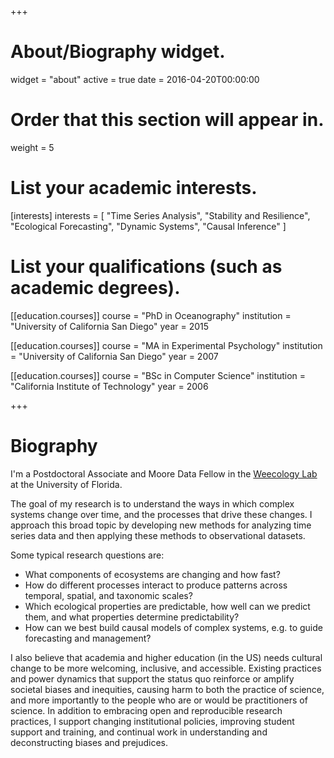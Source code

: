 +++
# About/Biography widget.
widget = "about"
active = true
date = 2016-04-20T00:00:00

# Order that this section will appear in.
weight = 5

# List your academic interests.
[interests]
  interests = [
    "Time Series Analysis",
    "Stability and Resilience", 
    "Ecological Forecasting",
    "Dynamic Systems", 
    "Causal Inference"
  ]

# List your qualifications (such as academic degrees).
[[education.courses]]
  course = "PhD in Oceanography"
  institution = "University of California San Diego"
  year = 2015

[[education.courses]]
  course = "MA in Experimental Psychology"
  institution = "University of California San Diego"
  year = 2007

[[education.courses]]
  course = "BSc in Computer Science"
  institution = "California Institute of Technology"
  year = 2006
 
+++

# Biography

I'm a Postdoctoral Associate and Moore Data Fellow in the [Weecology Lab](https://www.weecology.org) at the University of Florida.

The goal of my research is to understand the ways in which complex systems change over time, and the processes that drive these changes. I approach this broad topic by developing new methods for analyzing time series data and then applying these methods to observational datasets.

Some typical research questions are:

* What components of ecosystems are changing and how fast?
* How do different processes interact to produce patterns across temporal, spatial, and taxonomic scales?
* Which ecological properties are predictable, how well can we predict them, and what properties determine predictability?
* How can we best build causal models of complex systems, e.g. to guide forecasting and management?

I also believe that academia and higher education (in the US) needs cultural change to be more welcoming, inclusive, and accessible. Existing practices and power dynamics that support the status quo reinforce or amplify societal biases and inequities, causing harm to both the practice of science, and more importantly to the people who are or would be practitioners of science. In addition to embracing open and reproducible research practices, I support changing institutional policies, improving student support and training, and continual work in understanding and deconstructing biases and prejudices.